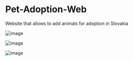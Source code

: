 # Pet-Adoption-Web
Website that allows to add animals for adoption in Slovakia

![image](https://github.com/user-attachments/assets/281b5e03-a14e-4972-8253-0b013c628dc1)

![image](https://github.com/user-attachments/assets/9896d1fd-1db8-45ec-8f4f-f9aeeb988086)

![image](https://github.com/user-attachments/assets/33119b96-8847-4861-827b-12acee30358a)
